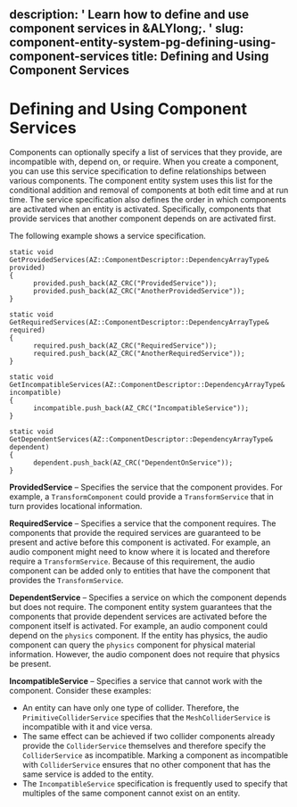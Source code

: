 description: ' Learn how to define and use component services in &ALYlong;. '
slug: component-entity-system-pg-defining-using-component-services
title: Defining and Using Component Services
---
# Defining and Using Component Services<a name="component-entity-system-pg-defining-using-component-services"></a>

Components can optionally specify a list of services that they provide, are incompatible with, depend on, or require\. When you create a component, you can use this service specification to define relationships between various components\. The component entity system uses this list for the conditional addition and removal of components at both edit time and at run time\. The service specification also defines the order in which components are activated when an entity is activated\. Specifically, components that provide services that another component depends on are activated first\.

The following example shows a service specification\.

```
static void GetProvidedServices(AZ::ComponentDescriptor::DependencyArrayType& provided)
{
      provided.push_back(AZ_CRC("ProvidedService"));
      provided.push_back(AZ_CRC("AnotherProvidedService"));
}

static void GetRequiredServices(AZ::ComponentDescriptor::DependencyArrayType& required)
{
      required.push_back(AZ_CRC("RequiredService"));
      required.push_back(AZ_CRC("AnotherRequiredService"));
}

static void GetIncompatibleServices(AZ::ComponentDescriptor::DependencyArrayType& incompatible)
{
      incompatible.push_back(AZ_CRC("IncompatibleService"));
}

static void GetDependentServices(AZ::ComponentDescriptor::DependencyArrayType& dependent)
{
      dependent.push_back(AZ_CRC("DependentOnService"));
}
```

**ProvidedService** – Specifies the service that the component provides\. For example, a `TransformComponent` could provide a `TransformService` that in turn provides locational information\.

**RequiredService** – Specifies a service that the component requires\. The components that provide the required services are guaranteed to be present and active before this component is activated\. For example, an audio component might need to know where it is located and therefore require a `TransformService`\. Because of this requirement, the audio component can be added only to entities that have the component that provides the `TransformService`\.

**DependentService** – Specifies a service on which the component depends but does not require\. The component entity system guarantees that the components that provide dependent services are activated before the component itself is activated\. For example, an audio component could depend on the `physics` component\. If the entity has physics, the audio component can query the `physics` component for physical material information\. However, the audio component does not require that physics be present\.

**IncompatibleService** – Specifies a service that cannot work with the component\. Consider these examples:
+ An entity can have only one type of collider\. Therefore, the `PrimitiveColliderService` specifies that the `MeshColliderService` is incompatible with it and vice versa\.
+ The same effect can be achieved if two collider components already provide the `ColliderService` themselves and therefore specify the `ColliderService` as incompatible\. Marking a component as incompatible with `ColliderService` ensures that no other component that has the same service is added to the entity\.
+ The `IncompatibleService` specification is frequently used to specify that multiples of the same component cannot exist on an entity\.